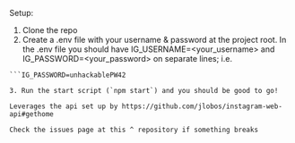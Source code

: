 Setup:

1. Clone the repo
2. Create a .env file with your username & password at the project root. In the .env file you should have IG_USERNAME=<your_username> and IG_PASSWORD=<your_password> on separate lines; i.e.

```IG_USERNAME=BestUsername
```IG_PASSWORD=unhackablePW42

3. Run the start script (`npm start`) and you should be good to go!

Leverages the api set up by https://github.com/jlobos/instagram-web-api#gethome

Check the issues page at this ^ repository if something breaks
